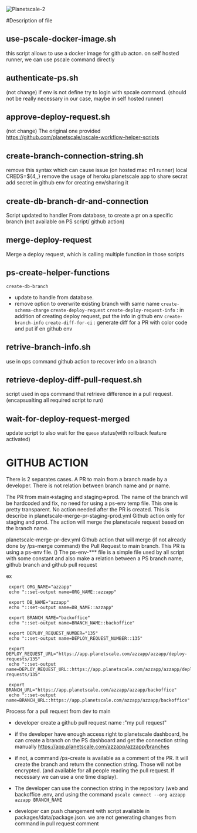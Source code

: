 
![Planetscale-2](https://github.com/AzzappApp/azzapp/assets/7248073/a35500da-cbbc-4167-ab81-0a2b4c71a167)

#Description of file
## use-pscale-docker-image.sh
this script allows to use a docker image for github acton. on self hosted runner, we can use pscale command directly

## authenticate-ps.sh
(not change) if env is not define try to login with spcale command. (should not be really necessary in our case, maybe in self hosted runner)

## approve-deploy-request.sh
(not change) The original one provided https://github.com/planetscale/pscale-workflow-helper-scripts

## create-branch-connection-string.sh
remove this syntax which can cause issue (on hosted mac m1 runner)
 local CREDS=${4,,}
remove the usage of heroku planetscale app to share secrat
add secret in github env for creating env/sharing it

## create-db-branch-dr-and-connection
Script updated to handler From database, to create a pr on a specific branch (not available on PS script/ github action)

## merge-deploy-request
Merge a deploy request, which is calling multiple function in those scripts

## ps-create-helper-functions
`create-db-branch` 
- update to handle from database.
- remove option to overwrite existing branch with same name
`create-schema-change`
`create-deploy-request`
`create-deploy-request-info` : in addition of creating deploy request, put the info in github env
`create-branch-info`
`create-diff-for-ci` : generate diff for a PR with color code and put if en github env

## retrive-branch-info.sh
use in ops command github action to recover info on a branch

## retrieve-deploy-diff-pull-request.sh
script used in ops command that retrieve difference in a pull request. (encapsualting all required script to run)

## wait-for-deploy-request-merged
update script to also wait for the `queue` status(with rollback feature activated)


# GITHUB ACTION
There is 2 separates cases. A PR to main from a branch made by a developer. There is not relation between branch name and pr name.

The PR from main=>staging and staging=>prod.
The name of the branch will be hardcoded and fix, no need for using a ps-env temp file. This one is pretty transparent. No action needed after the PR is created. This is describe in planetscale-merge-pr-staging-prod.yml
Github action only for staging and prod. The action will merge the planetscale request based on the branch name.


planetscale-merge-pr-dev.yml
Github action that will merge (if not already done by /ps-merge command) the Pull Request to main branch.
This PR is using a ps-env file. ()
The ps-env-*** file is a simple file used by all script with some constant and also make a relation between a PS branch name, github branch and github pull request

ex 
```
 export ORG_NAME="azzapp"
 echo "::set-output name=ORG_NAME::azzapp"

 export DB_NAME="azzapp"
 echo "::set-output name=DB_NAME::azzapp"

 export BRANCH_NAME="backoffice"
 echo "::set-output name=BRANCH_NAME::backoffice"

 export DEPLOY_REQUEST_NUMBER="135"
 echo "::set-output name=DEPLOY_REQUEST_NUMBER::135"

 export DEPLOY_REQUEST_URL="https://app.planetscale.com/azzapp/azzapp/deploy-requests/135"
 echo "::set-output name=DEPLOY_REQUEST_URL::https://app.planetscale.com/azzapp/azzapp/deploy-requests/135"

 export BRANCH_URL="https://app.planetscale.com/azzapp/azzapp/backoffice"
 echo "::set-output name=BRANCH_URL::https://app.planetscale.com/azzapp/azzapp/backoffice"
```

Process for a pull request from dev to main 
- developer create a github pull request name :"my pull request"
- if the developer have enough access right to planetscale dashboard, he can create a branch on the PS dashboard and get the connection string manually
https://app.planetscale.com/azzapp/azzapp/branches
- if not, a command /ps-create is available as a comment of the PR. It will create the branch and return the connection string. Those will not be encrypted. (and available for all people reading the pull request. If necessary we can use a one time display).

- The developer can use the connection string in the repository (web and backoffice .env, and using the command 
`pscale connect --org azzapp azzapp BRANCH_NAME`
- developer can push changement with script available in packages/data/package.json. we are not generating changes from command in pull request comment



